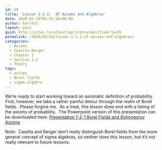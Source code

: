 ```yaml
---
id: 59
title: 'Lesson 1-2-1:  Of Axioms and Algebras'
date: 2020-02-24T05:55:26+00:00
author: Garrett
layout: post
guid: http://sites.localhost/wp/statssimplified/?p=59
permalink: /2020/02/24/lesson-1-2-1-of-axioms-and-algebras/
categories:
  - Axioms
  - Casella-Berger
  - Chapter 1
  - Section 1.2
  - Theory
tags:
  - axioms
  - Borel fields
  - sigma-algebra
---
```

We&#8217;re ready to start working toward an axiomatic definition of probability.  First, however, we take a rather painful detour through the realm of Borel fields.  Please forgive me.  As a treat, this lesson does end with a listing of the axioms of probability.  The Powerpoint version of this presentation can be downloaded here: [Presentation 1-2-1 Borel Fields and Kolmogorov Axioms](http://sites.localhost/wp/statssimplified/wp-content/uploads/sites/3/2020/02/Presentation-1-2-1-Borel-Fields-and-Kolmogorov-Axioms.pptx)

Note:  Casella and Berger don&#8217;t really distinguish Borel fields from the more general concept of sigma algebras, so neither does this lesson, but it&#8217;s not really relevant to future lessons.
